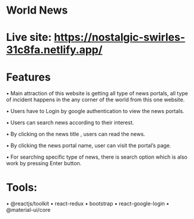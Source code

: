 # World News

# Live site: https://nostalgic-swirles-31c8fa.netlify.app/

# Features

• Main attraction of this website is getting all type of news portals, all type of incident happens in the any corner of the world from this one website.

• Users have to Login by google authentication to view the news portals. 

• Users can search news according to their interest.

• By clicking on the news title , users can read the news.

• By clicking the news portal name, user can visit the portal’s page.

• For searching specific type of news, there is search option which is also work by pressing Enter button. 

# Tools: 
• @reactjs/toolkit
• react-redux
• bootstrap 
• react-google-login
• @material-ui/core
